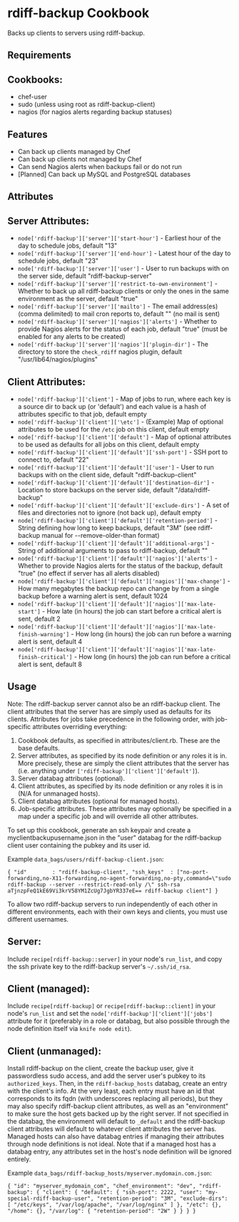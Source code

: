 rdiff-backup Cookbook
=====================

Backs up clients to servers using rdiff-backup.

Requirements
------------

## Cookbooks:

* chef-user
* sudo (unless using root as rdiff-backup-client)
* nagios (for nagios alerts regarding backup statuses)

Features
--------

* Can back up clients managed by Chef
* Can back up clients not managed by Chef
* Can send Nagios alerts when backups fail or do not run
* [Planned] Can back up MySQL and PostgreSQL databases

Attributes
----------

## Server Attributes:

* `node['rdiff-backup']['server']['start-hour']` - Earliest hour of the day to schedule jobs, default "13"
* `node['rdiff-backup']['server']['end-hour']` - Latest hour of the day to schedule jobs, default "23"
* `node['rdiff-backup']['server']['user']` - User to run backups with on the server side, default "rdiff-backup-server"
* `node['rdiff-backup']['server']['restrict-to-own-environment']` - Whether to back up all rdiff-backup clients or only the ones in the same environment as the server, default "true"
* `node['rdiff-backup']['server']['mailto']` - The email address(es) (comma delimited) to mail cron reports to, default "" (no mail is sent)
* `node['rdiff-backup']['server']['nagios']['alerts']` - Whether to provide Nagios alerts for the status of each job, default "true" (must be enabled for any alerts to be created)
* `node['rdiff-backup']['server']['nagios']['plugin-dir']` - The directory to store the `check_rdiff` nagios plugin, default "/usr/lib64/nagios/plugins"

## Client Attributes:

* `node['rdiff-backup']['client']` - Map of jobs to run, where each key is a source dir to back up (or 'default') and each value is a hash of attributes specific to that job, default empty
* `node['rdiff-backup']['client']['\etc']` - (Example) Map of optional attributes to be used for the `/etc` job on this client, default empty
* `node['rdiff-backup']['client']['default']` - Map of optional attributes to be used as defaults for all jobs on this client, default empty
* `node['rdiff-backup']['client']['default']['ssh-port']` - SSH port to connect to, default "22"
* `node['rdiff-backup']['client']['default']['user']` - User to run backups with on the client side, default "rdiff-backup-client"
* `node['rdiff-backup']['client']['default']['destination-dir']` - Location to store backups on the server side, default "/data/rdiff-backup"
* `node['rdiff-backup']['client']['default']['exclude-dirs']` - A set of files and directories not to ignore (not back up), default empty
* `node['rdiff-backup']['client']['default']['retention-period']` - String defining how long to keep backups, default "3M" (see rdiff-backup manual for --remove-older-than format)
* `node['rdiff-backup']['client']['default']['additional-args']` - String of additional arguments to pass to rdiff-backup, default ""
* `node['rdiff-backup']['client']['default']['nagios']['alerts']` - Whether to provide Nagios alerts for the status of the backup, default "true" (no effect if server has all alerts disabled)
* `node['rdiff-backup']['client']['default']['nagios']['max-change']` - How many megabytes the backup repo can change by from a single backup before a warning alert is sent, default 1024
* `node['rdiff-backup']['client']['default']['nagios']['max-late-start']` - How late (in hours) the job can start before a critical alert is sent, default 2
* `node['rdiff-backup']['client']['default']['nagios']['max-late-finish-warning']` - How long (in hours) the job can run before a warning alert is sent, default 4
* `node['rdiff-backup']['client']['default']['nagios']['max-late-finish-critical']` - How long (in hours) the job can run before a critical alert is sent, default 8

Usage
-----

Note: The rdiff-backup server cannot also be an rdiff-backup client.  The client attributes that the server has are simply used as defaults for its clients.  Attributes for jobs take precedence in the following order, with job-specific attributes overriding everything:

1. Cookbook defaults, as specified in attributes/client.rb.  These are the base defaults.
2. Server attributes, as specified by its node definition or any roles it is in.  More precisely, these are simply the client attributes that the server has (i.e. anything under `['rdiff-backup']['client']['default']`).
3. Server databag attributes (optional).
4. Client attributes, as specified by its node definition or any roles it is in (N/A for unmanaged hosts).
5. Client databag attributes (optional for managed hosts).
6. Job-specific attributes.  These attributes may optionally be specified in a map under a specific job and will override all other attributes.

To set up this cookbook, generate an ssh keypair and create a myclientbackupusername.json in the "user" databag for the rdiff-backup client user containing the pubkey and its user id.

Example `data_bags/users/rdiff-backup-client.json`:

`{
  "id"        : "rdiff-backup-client",
  "ssh_keys"  : ["no-port-forwarding,no-X11-forwarding,no-agent-forwarding,no-pty,command=\"sudo rdiff-backup --server --restrict-read-only /\" ssh-rsa aTjnzpFeQ1kE69Vi3krV58YM1ZcUg7JgbYR337eE== rdiff-backup client"]
}`

To allow two rdiff-backup servers to run independently of each other in different environments, each with their own keys and clients, you must use different usernames.

## Server:

Include `recipe[rdiff-backup::server]` in your node's `run_list`, and copy the ssh private key to the rdiff-backup server's `~/.ssh/id_rsa`.

## Client (managed):

Include `recipe[rdiff-backup]` or `recipe[rdiff-backup::client]` in your node's `run_list` and set the `node['rdiff-backup']['client']['jobs']` attribute for it (preferably in a role or databag, but also possible through the node definition itself via `knife node edit`).

## Client (unmanaged):

Install rdiff-backup on the client, create the backup user, give it passwordless sudo access, and add the server user's pubkey to its `authorized_keys`.  Then, in the `rdiff-backup_hosts` databag, create an entry with the client's info.  At the very least, each entry must have an id that corresponds to its fqdn (with underscores replacing all periods), but they may also specify rdiff-backup client attributes, as well as an "environment" to make sure the host gets backed up by the right server.  If not specified in the databag, the environment will default to `_default` and the rdiff-backup client attributes will default to whatever client attributes the server has.  Managed hosts can also have databag entries if managing their attributes through node definitions is not ideal.  Note that if a managed host has a databag entry, any attributes set in the host's node definition will be ignored entirely.

Example `data_bags/rdiff-backup_hosts/myserver.mydomain.com.json`:

`{
    "id": "myserver_mydomain_com",
    "chef_environment": "dev",
    "rdiff-backup": {
        "client": {
            "default": {
                "ssh-port": 2222,
                "user": "my-special-rdiff-backup-user",
                "retention-period": "3M",
                "exclude-dirs": [
                    "/etc/keys",
                    "/var/log/apache",
                    "/var/log/nginx"
                ]
            },
            "/etc": {},
            "/home": {},
            "/var/log": {
                "retention-period": "2W"
            }
        }
    }
}`
